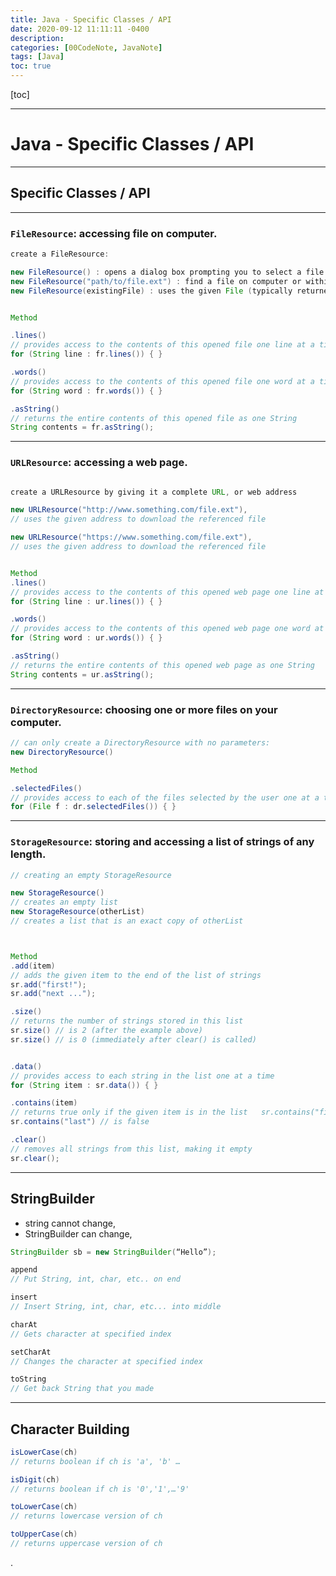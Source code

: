 ```yaml
---
title: Java - Specific Classes / API
date: 2020-09-12 11:11:11 -0400
description:
categories: [00CodeNote, JavaNote]
tags: [Java]
toc: true
---
```


[toc]

---

# Java - Specific Classes / API

---

## Specific Classes / API

---

### `FileResource`: accessing file on computer.

```java
create a FileResource:

new FileResource() : opens a dialog box prompting you to select a file on your computer
new FileResource("path/to/file.ext") : find a file on computer or within your BlueJ project
new FileResource(existingFile) : uses the given File (typically returned by using a DirectoryResource)


Method

.lines()
// provides access to the contents of this opened file one line at a time
for (String line : fr.lines()) { }

.words()
// provides access to the contents of this opened file one word at a time
for (String word : fr.words()) { }

.asString()
// returns the entire contents of this opened file as one String
String contents = fr.asString();
```

---

### `URLResource`: accessing a web page.

```java

create a URLResource by giving it a complete URL, or web address

new URLResource("http://www.something.com/file.ext"),
// uses the given address to download the referenced file

new URLResource("https://www.something.com/file.ext"),
// uses the given address to download the referenced file


Method
.lines()
// provides access to the contents of this opened web page one line at a time
for (String line : ur.lines()) { }

.words()
// provides access to the contents of this opened web page one word at a time
for (String word : ur.words()) { }

.asString()
// returns the entire contents of this opened web page as one String
String contents = ur.asString();
```

---

### `DirectoryResource`: choosing one or more files on your computer.

```java
// can only create a DirectoryResource with no parameters:
new DirectoryResource()

Method

.selectedFiles()
// provides access to each of the files selected by the user one at a time
for (File f : dr.selectedFiles()) { }
```

---


### `StorageResource`: storing and accessing a list of strings of any length.

```java
// creating an empty StorageResource

new StorageResource()
// creates an empty list
new StorageResource(otherList)
// creates a list that is an exact copy of otherList



Method
.add(item)
// adds the given item to the end of the list of strings
sr.add("first!");
sr.add("next ...");

.size()
// returns the number of strings stored in this list
sr.size() // is 2 (after the example above)
sr.size() // is 0 (immediately after clear() is called)


.data()
// provides access to each string in the list one at a time
for (String item : sr.data()) { }

.contains(item)
// returns true only if the given item is in the list	sr.contains("first!") is true
sr.contains("last") // is false

.clear()
// removes all strings from this list, making it empty
sr.clear();
```

---

## StringBuilder
- string cannot change,
- StringBuilder can change,

```java
StringBuilder sb = new StringBuilder(“Hello”);

append
// Put String, int, char, etc.. on end

insert
// Insert String, int, char, etc... into middle

charAt
// Gets character at specified index

setCharAt
// Changes the character at specified index

toString
// Get back String that you made
```

---

## Character Building

```java
isLowerCase(ch)
// returns boolean if ch is 'a', 'b' …

isDigit(ch)
// returns boolean if ch is '0','1',…'9'

toLowerCase(ch)
// returns lowercase version of ch

toUpperCase(ch)
// returns uppercase version of ch
```




.
